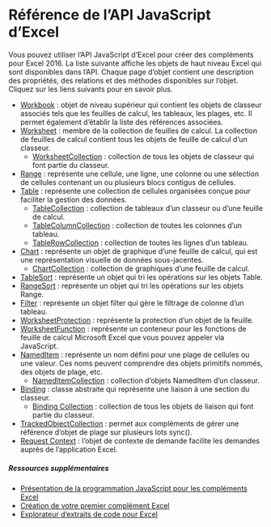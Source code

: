 # <a name="excel-javascript-api-reference"></a>Référence de l’API JavaScript d’Excel

Vous pouvez utiliser l’API JavaScript d’Excel pour créer des compléments pour Excel 2016. La liste suivante affiche les objets de haut niveau Excel qui sont disponibles dans l’API. Chaque page d’objet contient une description des propriétés, des relations et des méthodes disponibles sur l’objet. Cliquez sur les liens suivants pour en savoir plus.

* [Workbook](../../reference/excel/workbook.md) : objet de niveau supérieur qui contient les objets de classeur associés tels que les feuilles de calcul, les tableaux, les plages, etc. Il permet également d’établir la liste des références associées.
* [Worksheet](../../reference/excel/worksheet.md) : membre de la collection de feuilles de calcul. La collection de feuilles de calcul contient tous les objets de feuille de calcul d’un classeur.
    * [WorksheetCollection](../../reference/excel/worksheetcollection.md) : collection de tous les objets de classeur qui font partie du classeur.
* [Range](../../reference/excel/range.md) : représente une cellule, une ligne, une colonne ou une sélection de cellules contenant un ou plusieurs blocs contigus de cellules.
* [Table](../../reference/excel/table.md) : représente une collection de cellules organisées conçue pour faciliter la gestion des données.
    * [TableCollection](../../reference/excel/tablecollection.md) : collection de tableaux d’un classeur ou d’une feuille de calcul.
    * [TableColumnCollection](../../reference/excel/tablecolumncollection.md) : collection de toutes les colonnes d’un tableau.
    * [TableRowCollection](../../reference/excel/tablerowcollection.md) : collection de toutes les lignes d’un tableau.
* [Chart](../../reference/excel/chart.md) : représente un objet de graphique d’une feuille de calcul, qui est une représentation visuelle de données sous-jacentes.
    * [ChartCollection](../../reference/excel/chartcollection.md) : collection de graphiques d’une feuille de calcul.
* [TableSort](../../reference/excel/tablesort.md) : représente un objet qui tri les opérations sur les objets Table.
* [RangeSort](../../reference/excel/rangesort.md) : représente un objet qui tri les opérations sur les objets Range.
* [Filter](../../reference/excel/filter.md) : représente un objet filter qui gère le filtrage de colonne d’un tableau.
* [WorksheetProtection](../../reference/excel/worksheetprotection.md) : représente la protection d’un objet de la feuille.
* [WorksheetFunction](../../reference/excel/functions.md) : représente un conteneur pour les fonctions de feuille de calcul Microsoft Excel que vous pouvez appeler via JavaScript.
* [NamedItem](../../reference/excel/nameditem.md) : représente un nom défini pour une plage de cellules ou une valeur. Ces noms peuvent comprendre des objets primitifs nommés, des objets de plage, etc.
    * [NamedItemCollection](../../reference/excel/nameditemcollection.md) : collection d’objets NamedItem d’un classeur.
* [Binding](../../reference/excel/binding.md) : classe abstraite qui représente une liaison à une section du classeur.
    * [Binding Collection](../../reference/excel/bindingcollection.md) : collection de tous les objets de liaison qui font partie du classeur.
* [TrackedObjectCollection](../../reference/excel/trackedobjectscollection.md) : permet aux compléments de gérer une référence d’objet de plage sur plusieurs lots sync().
* [Request Context](../../reference/excel/requestcontext.md) : l’objet de contexte de demande facilite les demandes auprès de l’application Excel.


##### <a name="additional-resources"></a>Ressources supplémentaires

*  [Présentation de la programmation JavaScript pour les compléments Excel](excel-add-ins-javascript-programming-overview.md)
*  [Création de votre premier complément Excel](build-your-first-excel-add-in.md)
*  [Explorateur d’extraits de code pour Excel](http://officesnippetexplorer.azurewebsites.net/#/snippets/excel)

